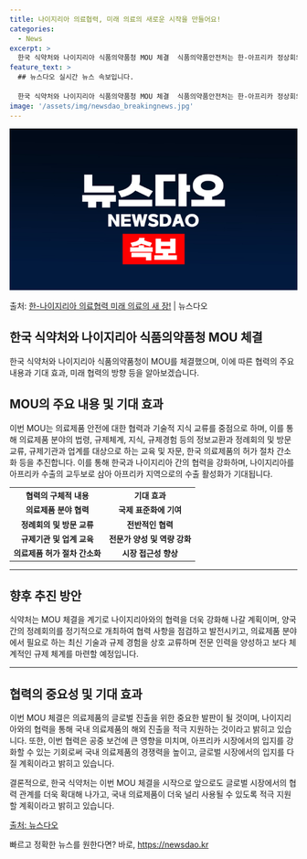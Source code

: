```yaml
---
title: 나이지리아 의료협력, 미래 의료의 새로운 시작을 만들어요!
categories:
  - News
excerpt: >
  한국 식약처와 나이지리아 식품의약품청 MOU 체결  식품의약품안전처는 한-아프리카 정상회의를 계기로 한국 식…
feature_text: >
  ## 뉴스다오 실시간 뉴스 속보입니다.

  한국 식약처와 나이지리아 식품의약품청 MOU 체결  식품의약품안전처는 한-아프리카 정상회의를 계기로 한국 식…
image: '/assets/img/newsdao_breakingnews.jpg'
---
```


![뉴스다오 속보](/assets/img/newsdao_breakingnews.jpg)

<p>출처: <a href="https://newsdao.kr/4151" rel="dofollow">한-나이지리아 의료협력 미래 의료의 새 장!</a> | 뉴스다오</p>

<h2 data-ke-size="size26">한국 식약처와 나이지리아 식품의약품청 MOU 체결</h2>
<p data-ke-size="size16">한국 식약처와 나이지리아 식품의약품청이 MOU를 체결했으며, 이에 따른 협력의 주요 내용과 기대 효과, 미래 협력의 방향 등을 알아보겠습니다.</p>

<h2 data-ke-size="size24">MOU의 주요 내용 및 기대 효과</h2>
<p data-ke-size="size16">이번 MOU는 의료제품 안전에 대한 협력과 기술적 지식 교류를 중점으로 하며, 이를 통해 의료제품 분야의 법령, 규제체계, 지식, 규제경험 등의 정보교환과 정례회의 및 방문 교류, 규제기관과 업계를 대상으로 하는 교육 및 자문, 한국 의료제품의 허가 절차 간소화 등을 추진합니다. 이를 통해 한국과 나이지리아 간의 협력을 강화하며, 나이지리아를 아프리카 수출의 교두보로 삼아 아프리카 지역으로의 수출 활성화가 기대됩니다.</p>

<table>
  <tr>
    <th>협력의 구체적 내용</th>
    <th>기대 효과</th>
  </tr>
  <tr>
    <td style="text-align: center; height: 17px;"><b>의료제품 분야 협력</b></td>
    <td style="text-align: center; height: 17px;"><b>국제 표준화에 기여</b></td>
  </tr>
  <tr>
    <td style="text-align: center; height: 17px;"><b>정례회의 및 방문 교류</b></td>
    <td style="text-align: center; height: 17px;"><b>전반적인 협력</b></td>
  </tr>
  <tr>
    <td style="text-align: center; height: 17px;"><b>규제기관 및 업계 교육</b></td>
    <td style="text-align: center; height: 17px;"><b>전문가 양성 및 역량 강화</b></td>
  </tr>
  <tr>
    <td style="text-align: center; height: 17px;"><b>의료제품 허가 절차 간소화</b></td>
    <td style="text-align: center; height: 17px;"><b>시장 접근성 향상</b></td>
  </tr>
</table>

<hr>

<h2 data-ke-size="size24">향후 추진 방안</h2>
<p data-ke-size="size16">식약처는 MOU 체결을 계기로 나이지리아와의 협력을 더욱 강화해 나갈 계획이며, 양국 간의 정례회의를 정기적으로 개최하여 협력 사항을 점검하고 발전시키고, 의료제품 분야에서 필요로 하는 최신 기술과 규제 경험을 상호 교류하며 전문 인력을 양성하고 보다 체계적인 규제 체계를 마련할 예정입니다.</p>

<hr>

<h2 data-ke-size="size24">협력의 중요성 및 기대 효과</h2>
<p data-ke-size="size16">이번 MOU 체결은 의료제품의 글로벌 진출을 위한 중요한 발판이 될 것이며, 나이지리아와의 협력을 통해 국내 의료제품의 해외 진출을 적극 지원하는 것이라고 밝히고 있습니다. 또한, 이번 협력은 공중 보건에 큰 영향을 미치며, 아프리카 시장에서의 입지를 강화할 수 있는 기회로써 국내 의료제품의 경쟁력을 높이고, 글로벌 시장에서의 입지를 다질 계획이라고 밝히고 있습니다.</p>

<p data-ke-size="size16">결론적으로, 한국 식약처는 이번 MOU 체결을 시작으로 앞으로도 글로벌 시장에서의 협력 관계를 더욱 확대해 나가고, 국내 의료제품이 더욱 널리 사용될 수 있도록 적극 지원할 계획이라고 밝히고 있습니다.</p>

<p data-ke-size="size16"><a href="https://newsdao.kr/4151">출처: 뉴스다오</a></p> 

빠르고 정확한 뉴스를 원한다면? 바로, <a href="https://newsdao.kr" rel="dofollow">https://newsdao.kr</a>


